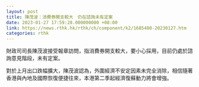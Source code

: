 ```yaml
---
layout: post
title: 陳茂波：消費券開支較大　仍在諮詢未有定案
date: 2023-01-27 17:59:28.000000000 +08:00
link: https://news.rthk.hk/rthk/ch/component/k2/1685480-20230127.htm
categories: rthk
---
```


財政司司長陳茂波接受報章訪問，指消費券開支較大，要小心採用，目前仍處於諮詢意見階段，未有定案。

對於上月出口跌幅擴大，陳茂波認為，外圍經濟不安定因素未完全消除，相信隨著香港與內地及國際恢復便捷往來，本港第二季起經濟復蘇動力將會增強。

